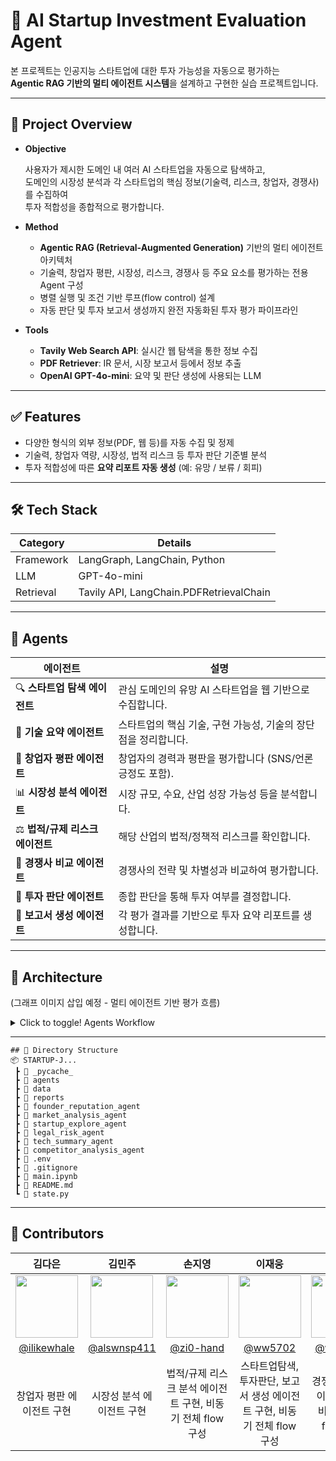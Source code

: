 # 🧠 AI Startup Investment Evaluation Agent

본 프로젝트는 인공지능 스타트업에 대한 투자 가능성을 자동으로 평가하는</br>
**Agentic RAG 기반의 멀티 에이전트 시스템**을 설계하고 구현한 실습 프로젝트입니다.

---

## 📌 Project Overview

- **Objective**
  
  사용자가 제시한 도메인 내 여러 AI 스타트업을 자동으로 탐색하고,  
  도메인의 시장성 분석과 각 스타트업의 핵심 정보(기술력, 리스크, 창업자, 경쟁사)를 수집하여</br>
  투자 적합성을 종합적으로 평가합니다.

- **Method**
  - **Agentic RAG (Retrieval-Augmented Generation)** 기반의 멀티 에이전트 아키텍처
  - 기술력, 창업자 평판, 시장성, 리스크, 경쟁사 등 주요 요소를 평가하는 전용 Agent 구성
  - 병렬 실행 및 조건 기반 루프(flow control) 설계
  - 자동 판단 및 투자 보고서 생성까지 완전 자동화된 투자 평가 파이프라인

- **Tools**
  - **Tavily Web Search API**: 실시간 웹 탐색을 통한 정보 수집
  - **PDF Retriever**: IR 문서, 시장 보고서 등에서 정보 추출
  - **OpenAI GPT-4o-mini**: 요약 및 판단 생성에 사용되는 LLM

---

## ✅ Features

- 다양한 형식의 외부 정보(PDF, 웹 등)를 자동 수집 및 정제
- 기술력, 창업자 역량, 시장성, 법적 리스크 등 투자 판단 기준별 분석
- 투자 적합성에 따른 **요약 리포트 자동 생성** (예: 유망 / 보류 / 회피)

---

## 🛠️ Tech Stack

| Category   | Details                             |
|------------|-------------------------------------|
| Framework  | LangGraph, LangChain, Python        |
| LLM        | GPT-4o-mini          |
| Retrieval  | Tavily API,  LangChain.PDFRetrievalChain       |

---

## 🤖 Agents

| 에이전트 | 설명 |
|----------|------|
| 🔍 **스타트업 탐색 에이전트** | 관심 도메인의 유망 AI 스타트업을 웹 기반으로 수집합니다. |
| 🔧 **기술 요약 에이전트** | 스타트업의 핵심 기술, 구현 가능성, 기술의 장단점을 정리합니다. |
| 🙋 **창업자 평판 에이전트** | 창업자의 경력과 평판을 평가합니다 (SNS/언론 긍정도 포함). |
| 📊 **시장성 분석 에이전트** | 시장 규모, 수요, 산업 성장 가능성 등을 분석합니다. |
| ⚖️ **법적/규제 리스크 에이전트** | 해당 산업의 법적/정책적 리스크를 확인합니다. |
| 🥊 **경쟁사 비교 에이전트** | 경쟁사의 전략 및 차별성과 비교하여 평가합니다. |
| 🧮 **투자 판단 에이전트** | 종합 판단을 통해 투자 여부를 결정합니다. |
| 📝 **보고서 생성 에이전트** | 각 평가 결과를 기반으로 투자 요약 리포트를 생성합니다. |

---

## 🧩 Architecture  
(그래프 이미지 삽입 예정 - 멀티 에이전트 기반 평가 흐름)
<details>
<summary>Click to toggle! Agents Workflow</summary>
  <img src="https://github.com/user-attachments/assets/3281c8ab-26f4-404e-8023-8a55e9491132", alt="agents1">
  <img src="https://github.com/user-attachments/assets/45bc23af-db87-4206-98ce-6d05d9f1be4a", alt="agents2">
</details>

---
```
## 📁 Directory Structure
📦 STARTUP-J...
 ┣ 📂 _pycache_
 ┣ 📂 agents
 ┣ 📂 data
 ┣ 📂 reports
 ┣ 📂 founder_reputation_agent
 ┣ 📂 market_analysis_agent
 ┣ 📂 startup_explore_agent
 ┣ 📂 legal_risk_agent
 ┣ 📂 tech_summary_agent
 ┣ 📂 competitor_analysis_agent
 ┣ 📜 .env
 ┣ 📜 .gitignore
 ┣ 📜 main.ipynb
 ┣ 📜 README.md
 ┗ 📜 state.py
```

---

## 💫 Contributors 
<div align="center">

| **김다은** | **김민주** | **손지영** | **이재웅** | **이효정** | **진실** |
| :--------: | :--------: | :--------: | :--------: | :--------: | :------: |
| <img src="https://avatars.githubusercontent.com/u/98153670?v=4" width="100" height="100"> | <img src="https://avatars.githubusercontent.com/u/74577811?v=4" width="100" height="100"> | <img src="https://avatars.githubusercontent.com/u/122194456?v=4" width="100" height="100"> | <img src="https://avatars.githubusercontent.com/u/60501045?v=4" width="100" height="100"> | <img src="https://avatars.githubusercontent.com/u/79013520?v=4" width="100" height="100"> | <img src="https://avatars.githubusercontent.com/u/97718539?v=4" width="100" height="100"> |
| [@ilikewhale](https://github.com/ilikewhale) | [@alswnsp411](https://github.com/alswnsp411) | [@zi0-hand](https://github.com/zi0-hand) | [@ww5702](https://github.com/ww5702) | [@world-dv](https://github.com/world-dv) | [@zinsile](https://github.com/zinsile) |
| 창업자 평판 에이전트 구현 | 시장성 분석 에이전트 구현 | 법적/규제 리스크 분석 에이전트 구현, 비동기 전체 flow 구성 | 스타트업탐색, 투자판단, 보고서 생성 에이전트 구현, 비동기 전체 flow 구성 | 경쟁사 비교 에이전트 구현, 비동기 전체 flow 구성 | 기술 요약 에이전트 구현 |

</div>
